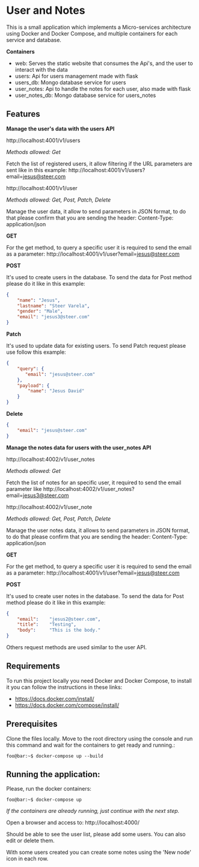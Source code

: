 # User and Notes

This is a small application which implements a Micro-services architecture using Docker and Docker Compose, and multiple containers for each service and database.



**Containers**

- web: Serves the static website that consumes the Api's, and the user to interact with the data
- users: Api for users management made with flask
- users_db: Mongo database service for users
- user_notes: Api to handle the notes for each user, also made with flask
- user_notes_db: Mongo database service for users_notes

## Features

**Manage the user's data with the users API**



http://localhost:4001/v1/users

*Methods allowed: Get*

Fetch the list of registered users, it allow filtering if the URL parameters are sent like in this example: http://localhost:4001/v1/users?email=jesus@steer.com



http://localhost:4001/v1/user

*Methods allowed: Get, Post, Patch, Delete*

Manage the user data, it allow to send parameters in JSON format, to do that please confirm that you are sending the header: Content-Type: application/json



**GET**

For the get method, to query a specific user it is required to send the email as a parameter: http://localhost:4001/v1/user?email=jesus@steer.com



**POST**

It's used to create users in the database. To send the data for Post method please do it like in this example:

```json
{
    "name": "Jesus",
    "lastname": "Steer Varela",
    "gender": "Male",
    "email": "jesus3@steer.com"
}
```



**Patch**

It's used to update data for existing users. To send Patch request please use follow this example:

``` json
{
    "query": {
       "email": "jesus@steer.com"
    },
    "payload": {
        "name": "Jesus David"
    }
}
```



**Delete**

``` json
{
    "email": "jesus@steer.com"
}
```



**Manage the notes data for users with the user_notes API**



http://localhost:4002/v1/user_notes

*Methods allowed: Get*

Fetch the list of notes for an specific user, it required to send the email parameter like http://localhost:4002/v1/user_notes?email=jesus3@steer.com



http://localhost:4002/v1/user_note

*Methods allowed: Get, Post, Patch, Delete*

Manage the user notes data, it allows to send parameters in JSON format, to do that please confirm that you are sending the header: Content-Type: application/json



**GET**

For the get method, to query a specific user it is required to send the email as a parameter: http://localhost:4001/v1/user?email=jesus@steer.com



**POST**

It's used to create user notes in the database. To send the data for Post method please do it like in this example:

```json
{
    "email":    "jesus2@steer.com",
    "title":    "Testing",
    "body":     "This is the body."
}
```

Others request methods are used similar to the user API.

## Requirements

To run this project locally you need Docker and Docker Compose, to install it you can follow the instructions in these links:

- https://docs.docker.com/install/
- https://docs.docker.com/compose/install/

## Prerequisites

Clone the files locally. Move to the root directory using the console and run this command and wait for the containers to get ready and running.:



```console
foo@bar:~$ docker-compose up --build
```

## Running the application:

Please, run the docker containers:

```console
foo@bar:~$ docker-compose up
```

*If the containers are already running, just continue with the next step.*



Open a browser and access to: http://localhost:4000/



Should be able to see the user list, please add some users. You can also edit or delete them.



With some users created you can create some notes using the 'New node' icon in each row.

